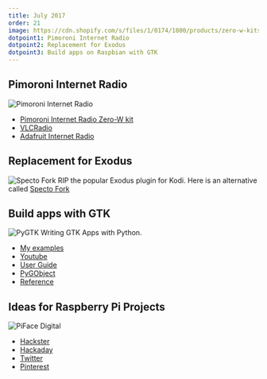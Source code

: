 ```yaml
---
title: July 2017
order: 21
image: https://cdn.shopify.com/s/files/1/0174/1800/products/zero-w-kits-square-1_large.jpg?v=1499090662
dotpoint1: Pimoroni Internet Radio
dotpoint2: Replacement for Exodus
dotpoint3: Build apps on Raspbian with GTK
---
```


## Pimoroni Internet Radio

![Pimoroni Internet Radio](https://cdn.shopify.com/s/files/1/0174/1800/products/zero-w-kits-square-1_large.jpg?v=1499090662)

- [Pimoroni Internet Radio Zero-W kit](https://shop.pimoroni.com/products/pirate-radio-pi-zero-w-project-kit)
- [VLCRadio](https://github.com/pimoroni/phat-beat/tree/master/projects/vlc-radio)
- [Adafruit Internet Radio](https://www.adafruit.com/product/3477)

## Replacement for Exodus
![Specto Fork](https://i.ytimg.com/vi/zP3sbSoKYHo/maxresdefault.jpg)
RIP the popular Exodus plugin for Kodi. Here is an alternative called [Specto Fork](https://raspberrypisig.github.io/blog/kodi/2017/07/01/death-of-exodus-add-kodi/)

## Build apps with GTK
![PyGTK](https://github.com/raspberrypisig/raspberrypisig.github.io/raw/master/assets/images/pygtk-splash.jpg)
Writing GTK Apps with Python. 

- [My examples](https://github.com/raspberrypisig/pygtk-example)
- [Youtube](https://www.youtube.com/watch?v=0O11oEp7QYw)
- [User Guide](https://python-gtk-3-tutorial.readthedocs.io/en/latest/)
- [PyGObject](http://pygobject.readthedocs.io/en/latest/getting_started.html)
- [Reference](https://lazka.github.io/pgi-docs/#Gtk-3.0)

## Ideas for Raspberry Pi Projects
![PiFace Digital](https://pifacedigital.files.wordpress.com/2013/12/img_7442.jpg)

- [Hackster](https://www.hackster.io/)
- [Hackaday](https://hackaday.com/tag/raspberry-pi/)
- [Twitter](https://twitter.com/search?q=raspberry%20pi%20projects&src=typd)
- [Pinterest](https://au.pinterest.com/search/pins/?q=rasberry%20pi%20Raspberry%20pi%20projects&rs=guide)

